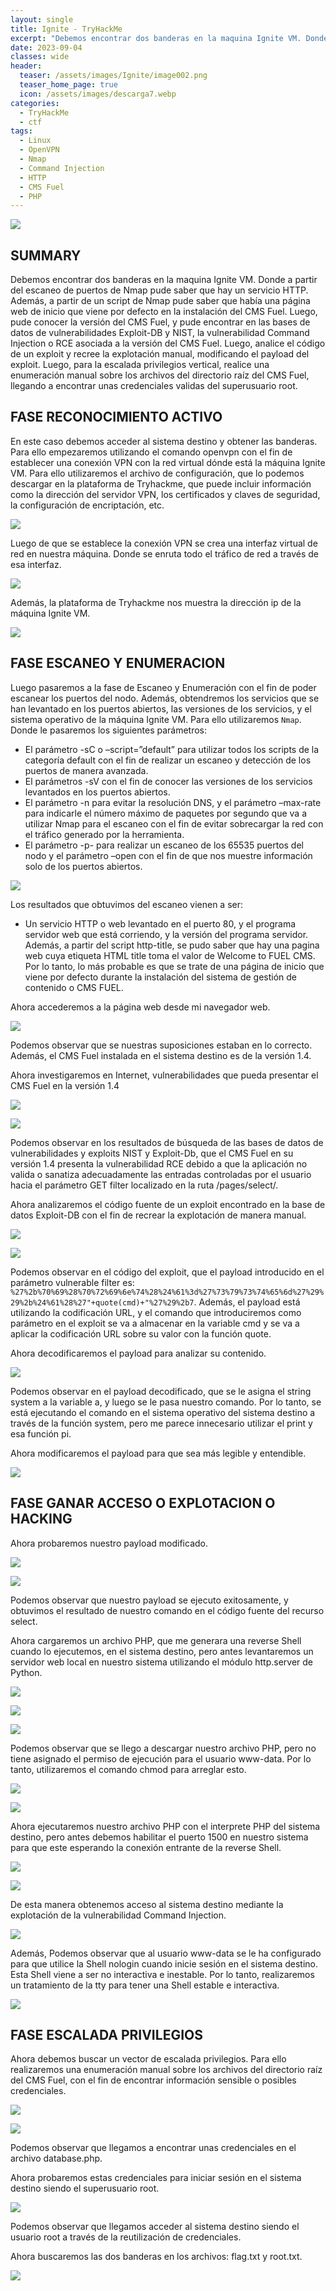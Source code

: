 ```yaml
---
layout: single
title: Ignite - TryHackMe
excerpt: "Debemos encontrar dos banderas en la maquina Ignite VM. Donde a partir del escaneo de puertos de Nmap pude saber que hay un servicio HTTP. Además, a partir de un script de Nmap pude saber que había una página web de inicio que viene por defecto en la instalación del CMS Fuel. Luego, pude conocer la versión del CMS Fuel, y pude encontrar en las bases de datos de vulnerabilidades Exploit-DB y NIST, la vulnerabilidad Command Injection o RCE asociada a la versión del CMS Fuel. Luego, analice el código de un exploit y recree la explotación manual, modificando el payload del exploit. Luego, para la escalada privilegios vertical, realice una enumeración manual sobre los archivos del directorio raíz del CMS Fuel, llegando a encontrar unas credenciales validas del superusuario root."
date: 2023-09-04	
classes: wide
header:
  teaser: /assets/images/Ignite/image002.png
  teaser_home_page: true
  icon: /assets/images/descarga7.webp
categories:
  - TryHackMe
  - ctf
tags:
  - Linux  
  - OpenVPN
  - Nmap
  - Command Injection
  - HTTP
  - CMS Fuel
  - PHP
---
```


![](/assets/images/Ignite/image001.png)

## SUMMARY

Debemos encontrar dos banderas en la maquina Ignite VM. Donde a partir del escaneo de puertos de Nmap pude saber que hay un servicio HTTP. Además, a partir de un script de Nmap pude saber que había una página web de inicio que viene por defecto en la instalación del CMS Fuel. Luego, pude conocer la versión del CMS Fuel, y pude encontrar en las bases de datos de vulnerabilidades Exploit-DB y NIST, la vulnerabilidad Command Injection o RCE asociada a la versión del CMS Fuel. Luego, analice el código de un exploit y recree la explotación manual, modificando el payload del exploit. Luego, para la escalada privilegios vertical, realice una enumeración manual sobre los archivos del directorio raíz del CMS Fuel, llegando a encontrar unas credenciales validas del superusuario root.

## FASE RECONOCIMIENTO ACTIVO

En este caso debemos acceder al sistema destino y obtener las banderas. Para ello empezaremos utilizando el comando openvpn con el fin de establecer una conexión VPN con la red virtual dónde está la máquina Ignite VM. Para ello utilizaremos el archivo de configuración, que lo podemos descargar en la plataforma de Tryhackme, que puede incluir información como la dirección del servidor VPN, los certificados y claves de seguridad, la configuración de encriptación, etc.

![](/assets/images/Ignite/image003.png)

Luego de que se establece la conexión VPN se crea una interfaz virtual de red en nuestra máquina. Donde se enruta todo el tráfico de red a través de esa interfaz.

![](/assets/images/Ignite/image004.png)

Además, la plataforma de Tryhackme nos muestra la dirección ip de la máquina Ignite VM.

![](/assets/images/Ignite/image005.png)

## FASE ESCANEO Y ENUMERACION

Luego pasaremos a la fase de Escaneo y Enumeración con el fin de poder escanear los puertos del nodo. Además, obtendremos los servicios que se han levantado en los puertos abiertos, las versiones de los servicios, y el sistema operativo de la máquina Ignite VM. Para ello utilizaremos `Nmap`. Donde le pasaremos los siguientes parámetros:

- El parámetro -sC o –script=”default” para utilizar todos los scripts de la categoría default con el fin de realizar un escaneo y detección de los puertos de manera avanzada.
- El parámetros -sV con el fin de conocer las versiones de los servicios levantados en los puertos abiertos.
- El parámetro -n para evitar la resolución DNS, y el parámetro –max-rate para indicarle el número máximo de paquetes por segundo que va a utilizar Nmap para el escaneo con el fin de evitar sobrecargar la red con el tráfico generado por la herramienta.
- El parámetro -p- para realizar un escaneo de los 65535 puertos del nodo y el parámetro –open con el fin de que nos muestre información solo de los puertos abiertos.

![](/assets/images/Ignite/image006.png)

Los resultados que obtuvimos del escaneo vienen a ser:
- Un servicio HTTP o web levantado en el puerto 80, y el programa servidor web que está corriendo, y la versión del programa servidor. Además, a partir del script http-title, se pudo saber que hay una pagina web cuya etiqueta HTML title toma el valor de Welcome to FUEL CMS. Por lo tanto, lo más probable es que se trate de una página de inicio que viene por defecto durante la instalación del sistema de gestión de contenido o CMS FUEL.

Ahora accederemos a la página web desde mi navegador web.

![](/assets/images/Ignite/image007.png)

Podemos observar que se nuestras suposiciones estaban en lo correcto. Además, el CMS Fuel instalada en el sistema destino es de la versión 1.4.

Ahora investigaremos en Internet, vulnerabilidades que pueda presentar el CMS Fuel en la versión 1.4

![](/assets/images/Ignite/image008.png)

![](/assets/images/Ignite/image009.png)

Podemos observar en los resultados de búsqueda de las bases de datos de vulnerabilidades y exploits NIST y Exploit-Db, que el CMS Fuel en su versión 1.4 presenta la vulnerabilidad RCE debido a que la aplicación no valida o sanatiza adecuadamente las entradas controladas por el usuario hacia el parámetro GET filter localizado en la ruta /pages/select/.

Ahora analizaremos el código fuente de un exploit encontrado en la base de datos Exploit-DB con el fin de recrear la explotación de manera manual.

![](/assets/images/Ignite/image010.png)

![](/assets/images/Ignite/image011.png)

Podemos observar en el código del exploit, que el payload introducido en el parámetro vulnerable filter es: `%27%2b%70%69%28%70%72%69%6e%74%28%24%61%3d%27%73%79%73%74%65%6d%27%29%29%2b%24%61%28%27"+quote(cmd)+"%27%29%2b7`. Además, el payload está utilizando la codificación URL, y el comando que introduciremos como parámetro en el exploit se va a almacenar en la variable cmd y se va a aplicar la codificación URL sobre su valor con la función quote.

Ahora decodificaremos el payload para analizar su contenido.

![](/assets/images/Ignite/image012.png)

Podemos observar en el payload decodificado, que se le asigna el string system a la variable a, y luego se le pasa nuestro comando. Por lo tanto, se está ejecutando el comando en el sistema operativo del sistema destino a través de la función system, pero me parece innecesario utilizar el print y esa función pi.

Ahora modificaremos el payload para que sea más legible y entendible.

![](/assets/images/Ignite/image013.png)

## FASE GANAR ACCESO O EXPLOTACION O HACKING

Ahora probaremos nuestro payload modificado.

![](/assets/images/Ignite/image014.png)

![](/assets/images/Ignite/image015.png)

Podemos observar que nuestro payload se ejecuto exitosamente, y obtuvimos el resultado de nuestro comando en el código fuente del recurso select.

Ahora cargaremos un archivo PHP, que me generara una reverse Shell cuando lo ejecutemos, en el sistema destino, pero antes levantaremos un servidor web local en nuestro sistema utilizando el módulo http.server de Python.

![](/assets/images/Ignite/image016.png)

![](/assets/images/Ignite/image017.png)

![](/assets/images/Ignite/image018.png)

Podemos observar que se llego a descargar nuestro archivo PHP, pero no tiene asignado el permiso de ejecución para el usuario www-data. Por lo tanto, utilizaremos el comando chmod para arreglar esto.

![](/assets/images/Ignite/image019.png)

![](/assets/images/Ignite/image020.png)

Ahora ejecutaremos nuestro archivo PHP con el interprete PHP del sistema destino, pero antes debemos habilitar el puerto 1500 en nuestro sistema para que este esperando la conexión entrante de la reverse Shell.

![](/assets/images/Ignite/image021.png)

![](/assets/images/Ignite/image022.png)

De esta manera obtenemos acceso al sistema destino mediante la explotación de la vulnerabilidad Command Injection.

![](/assets/images/Ignite/image023.png)

Además, Podemos observar que al usuario www-data se le ha configurado para que utilice la Shell nologin cuando inicie sesión en el sistema destino. Esta Shell viene a ser no interactiva e inestable. Por lo tanto, realizaremos un tratamiento de la tty para tener una Shell estable e interactiva.

![](/assets/images/Ignite/image024.png)

## FASE ESCALADA PRIVILEGIOS

Ahora debemos buscar un vector de escalada privilegios. Para ello realizaremos una enumeración manual sobre los archivos del directorio raíz del CMS Fuel, con el fin de encontrar información sensible o posibles credenciales.

![](/assets/images/Ignite/image025.png)

![](/assets/images/Ignite/image026.png)

Podemos observar que llegamos a encontrar unas credenciales en el archivo database.php.

Ahora probaremos estas credenciales para iniciar sesión en el sistema destino siendo el superusuario root.

![](/assets/images/Ignite/image027.png)

Podemos observar que llegamos acceder al sistema destino siendo el usuario root a través de la reutilización de credenciales.

Ahora buscaremos las dos banderas en los archivos: flag.txt y root.txt.

![](/assets/images/Ignite/image028.png)



































